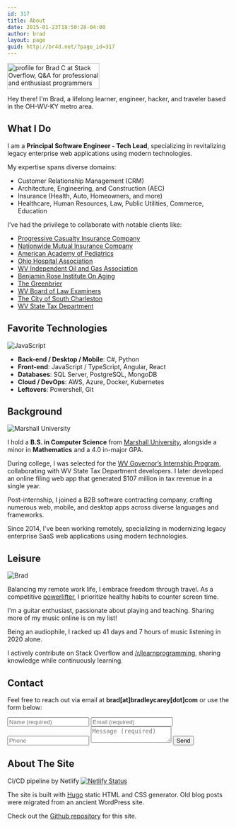 ```yaml
---
id: 317
title: About
date: 2015-01-23T18:50:28-04:00
author: brad
layout: page
guid: http://br4d.net/?page_id=317
---
```


<a href="https://stackoverflow.com/users/636942/brad-c" class="alignleft"><img class=" img-thumbnail" src="https://stackoverflow.com/users/flair/636942.png" width="208" height="58" alt="profile for Brad C at Stack Overflow, Q&amp;A for professional and enthusiast programmers" title="profile for Brad C at Stack Overflow, Q&amp;A for professional and enthusiast programmers"></a>

Hey there! I'm Brad, a lifelong learner, engineer, hacker, and traveler based in the OH-WV-KY metro area.

## What I Do

I am a **Principal Software Engineer - Tech Lead**, specializing in revitalizing legacy enterprise web applications using modern technologies.

My expertise spans diverse domains:

- Customer Relationship Management (CRM)
- Architecture, Engineering, and Construction (AEC)
- Insurance (Health, Auto, Homeowners, and more)
- Healthcare, Human Resources, Law, Public Utilities, Commerce, Education

I've had the privilege to collaborate with notable clients like:

- [Progressive Casualty Insurance Company](https://www.progressive.com/)
- [Nationwide Mutual Insurance Company](https://www.nationwide.com/)
- [American Academy of Pediatrics](https://ohioaap.org/)
- [Ohio Hospital Association](https://www.ohiohospitals.org)
- [WV Independent Oil and Gas Association](https://iogawv.com/)
- [Benjamin Rose Institute On Aging](https://www.benrose.org)
- [The Greenbrier](https://www.greenbrier.com/)
- [WV Board of Law Examiners](https://www.wvble.com)
- [The City of South Charleston](https://cityofsouthcharleston.com/)
- [WV State Tax Department](https://tax.wv.gov/)

## Favorite Technologies

<img class="img-thumbnail alignleft" src="/images/js.png" alt="JavaScript" />

- **Back-end / Desktop / Mobile**: C#, Python
- **Front-end**: JavaScript / TypeScript, Angular, React
- **Databases**: SQL Server, PostgreSQL, MongoDB
- **Cloud / DevOps**: AWS, Azure, Docker, Kubernetes
- **Leftovers**: Powershell, Git

## Background

<img class="img-thumbnail alignleft" src="/images/2015/01/Marshallo-Logo-Transparent.jpg" alt="Marshall University" />

I hold a **B.S. in Computer Science** from [Marshall University](http://marshall.edu), alongside a minor in **Mathematics** and a 4.0 in-major GPA.

During college, I was selected for the [WV Governor’s Internship Program](http://www.wv.gov/gip), collaborating with WV State Tax Department developers. I later developed an online filing web app that generated $107 million in tax revenue in a single year.

Post-internship, I joined a B2B software contracting company, crafting numerous web, mobile, and desktop apps across diverse languages and frameworks.

Since 2014, I've been working remotely, specializing in modernizing legacy enterprise SaaS web applications using modern technologies.

## Leisure

<img class="img-thumbnail alignleft" src="/images/zipline.jpg" alt="Brad" />

Balancing my remote work life, I embrace freedom through travel. As a competitive [powerlifter](https://symmetricstrength.com/lifter/avian), I prioritize healthy habits to counter screen time.

I'm a guitar enthusiast, passionate about playing and teaching. Sharing more of my music online is on my list!

Being an audiophile, I racked up 41 days and 7 hours of music listening in 2020 alone.

I actively contribute on Stack Overflow and [/r/learnprogramming](http://reddit.com/r/learnprogramming), sharing knowledge while continuously learning.

## Contact

Feel free to reach out via email at **brad[at]bradleycarey[dot]com** or use the form below:

<form action="https://getform.io/f/08250cf3-2d2d-4ede-a843-fbd90ab29322" method="POST">
  <input type="text" name="name" placeholder="Name (required)" required>
  <input type="email" name="email" placeholder="Email (required)" required>
  <input type="tel" name="tel" placeholder="Phone">
  <textarea name="message" minlength="50" placeholder="Message (required)" required></textarea>
  <button type="submit">Send</button>
</form>

## About The Site

CI/CD pipeline by Netlify [![Netlify Status](https://api.netlify.com/api/v1/badges/bde75bf8-d2a2-4f5a-8bfe-4e3513b5cea8/deploy-status)](https://app.netlify.com/sites/bradleycarey/deploys)

The site is built with [Hugo](https://gohugo.io/) static HTML and CSS generator. Old blog posts were migrated from an ancient WordPress site.

Check out the [Github repository](https://github.com/avianbc/blog) for this site.
